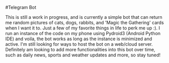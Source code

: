 #Telegram Bot

This is still a work in progress, and is currently a simple bot that can return me random pictures of cats, dogs, rabbits, and 'Magic the Gathering' cards when I want it to. Just a few of my favorite things in life to perk me up :). I run an instance of the code on my phone using Pydroid3 (Android Python IDE) and voila, the bot works as long as the instance is minimized and active. I'm still looking for ways to host the bot on a web/cloud server. Definitely am looking to add more functionalities into this bot over time, such as daily news, sports and weather updates and more, so stay tuned! 
